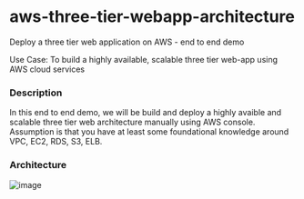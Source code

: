 # aws-three-tier-webapp-architecture
Deploy a three tier web application on AWS - end to end demo

Use Case: To build a highly available, scalable three tier web-app using AWS cloud services

### Description

In this end to end demo, we will be build and deploy a highly avaible and scalable three tier web architecture manually using AWS console. Assumption is that you have at least some foundational knowledge around VPC, EC2, RDS, S3, ELB.


### Architecture 

![image](https://github.com/amazinglyaws/aws-three-tier-webapp-architecture/assets/133778900/b7a167a9-cdee-4d09-b6c9-e7ce8d1176e1)

